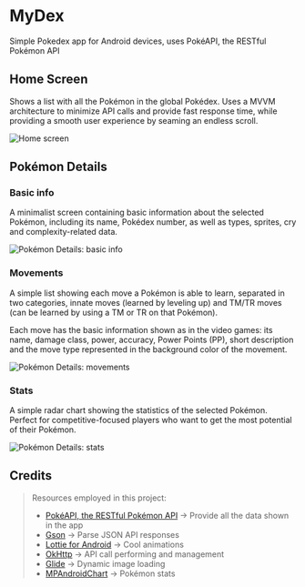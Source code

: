 # MyDex
Simple Pokedex app for Android devices, uses PokéAPI, the RESTful Pokémon API

## Home Screen

Shows a list with all the Pokémon in the global Pokédex. Uses a MVVM architecture
to minimize API calls and provide fast response time, while providing a smooth 
user experience by seaming an endless scroll. 

![Home screen](img/home_screen.png)

## Pokémon Details
### Basic info

A minimalist screen containing basic information about the selected Pokémon, including
its name, Pokédex number, as well as types, sprites, cry and complexity-related data.

![Pokémon Details: basic info](img/details-basic_info.png)

### Movements

A simple list showing each move a Pokémon is able to learn, separated in two categories,
innate moves (learned by leveling up) and TM/TR moves (can be learned by using a TM or 
TR on that Pokémon).  

Each move has the basic information shown as in the video games: its name, damage class,
power, accuracy, Power Points (PP), short description and the move type represented in
the background color of the movement.

![Pokémon Details: movements](img/details-movements.png)

### Stats

A simple radar chart showing the statistics of the selected Pokémon. Perfect for 
competitive-focused players who want to get the most potential of their Pokémon.

![Pokémon Details: stats](img/details-stats.png)

## Credits
> Resources employed in this project:  
> - [PokéAPI, the RESTful Pokémon API](https://pokeapi.co/) -> Provide all the data shown 
> in the app
> - [Gson](https://github.com/google/gson) -> Parse JSON API responses  
> - [Lottie for Android](https://github.com/airbnb/lottie-android) -> Cool animations
> - [OkHttp](https://github.com/square/okhttp) -> API call performing and management
> - [Glide](https://github.com/bumptech/glide) -> Dynamic image loading
> - [MPAndroidChart](https://github.com/PhilJay/MPAndroidChart) -> Pokémon stats